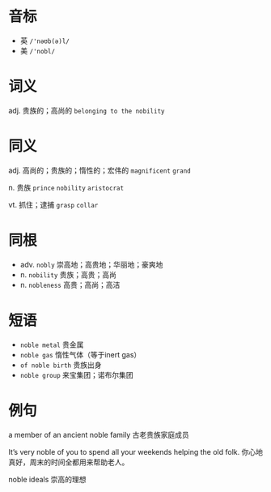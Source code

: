 # 音标

- 英 `/'nəʊb(ə)l/`
- 美 `/'nobl/`

# 词义

adj. 贵族的；高尚的
`belonging to the nobility`

# 同义

adj. 高尚的；贵族的；惰性的；宏伟的
`magnificent` `grand`

n. 贵族
`prince` `nobility` `aristocrat`

vt. 抓住；逮捕
`grasp` `collar`

# 同根

- adv. `nobly` 崇高地；高贵地；华丽地；豪爽地
- n. `nobility` 贵族；高贵；高尚
- n. `nobleness` 高贵；高尚；高洁

# 短语

- `noble metal` 贵金属
- `noble gas` 惰性气体（等于inert gas）
- `of noble birth` 贵族出身
- `noble group` 来宝集团；诺布尔集团

# 例句

a member of an ancient noble family
古老贵族家庭成员

It’s very noble of you to spend all your weekends helping the old folk.
你心地真好，周末的时间全都用来帮助老人。

noble ideals
崇高的理想


